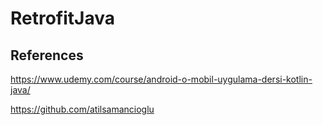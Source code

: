 # RetrofitJava

## References 

https://www.udemy.com/course/android-o-mobil-uygulama-dersi-kotlin-java/ 

https://github.com/atilsamancioglu

